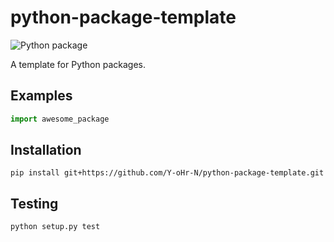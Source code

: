# python-package-template

![Python package](https://github.com/Y-oHr-N/python-package-template/workflows/Python%20package/badge.svg?branch=master)

A template for Python packages.

## Examples

```python
import awesome_package
```

## Installation

```
pip install git+https://github.com/Y-oHr-N/python-package-template.git
```

## Testing

```
python setup.py test
```
